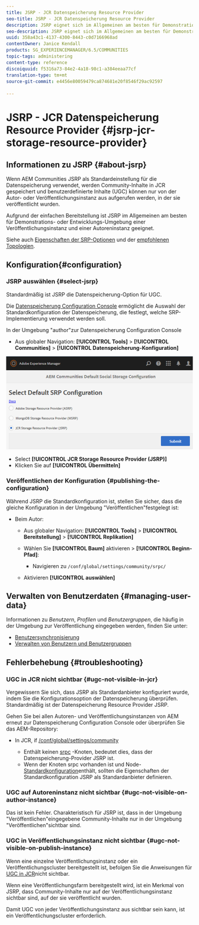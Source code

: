 ```yaml
---
title: JSRP - JCR Datenspeicherung Resource Provider
seo-title: JSRP - JCR Datenspeicherung Resource Provider
description: JSRP eignet sich im Allgemeinen am besten für Demonstrations- oder Entwicklungs-Umgebung einer Instanz im Veröffentlichungsmodus und einer Instanz im Autorenmodus
seo-description: JSRP eignet sich im Allgemeinen am besten für Demonstrations- oder Entwicklungs-Umgebung einer Instanz im Veröffentlichungsmodus und einer Instanz im Autorenmodus
uuid: 358a43c1-4137-4300-8443-c0d7166968ad
contentOwner: Janice Kendall
products: SG_EXPERIENCEMANAGER/6.5/COMMUNITIES
topic-tags: administering
content-type: reference
discoiquuid: f5316a73-84e2-4a18-98c1-a384eeaa77cf
translation-type: tm+mt
source-git-commit: e4456e80059479ca874681e20f8546f29ac92597

---
```



# JSRP - JCR Datenspeicherung Resource Provider {#jsrp-jcr-storage-resource-provider}

## Informationen zu JSRP {#about-jsrp}

Wenn AEM Communities JSRP als Standardeinstellung für die Datenspeicherung verwendet, werden Community-Inhalte in JCR gespeichert und benutzerdefinierte Inhalte (UGC) können nur von der Autor- oder Veröffentlichungsinstanz aus aufgerufen werden, in der sie veröffentlicht wurden.

Aufgrund der einfachen Bereitstellung ist JSRP im Allgemeinen am besten für Demonstrations- oder Entwicklungs-Umgebung einer Veröffentlichungsinstanz und einer Autoreninstanz geeignet.

Siehe auch [Eigenschaften der SRP-Optionen](working-with-srp.md#characteristics-of-srp-options) und der [empfohlenen Topologien](topologies.md).

## Konfiguration{#configuration}

### JSRP auswählen {#select-jsrp}

Standardmäßig ist JSRP die Datenspeicherung-Option für UGC.

Die [Datenspeicherung Configuration Console](srp-config.md) ermöglicht die Auswahl der Standardkonfiguration der Datenspeicherung, die festlegt, welche SRP-Implementierung verwendet werden soll.

In der Umgebung &quot;author&quot;zur Datenspeicherung Configuration Console

* Aus globaler Navigation: **[!UICONTROL Tools]** > **[!UICONTROL Communities]** > **[!UICONTROL Datenspeicherung-Konfiguration]**

![chlimage_1-234](assets/chlimage_1-234.png)

* Select **[!UICONTROL JCR Storage Resource Provider (JSRP)]**
* Klicken Sie auf **[!UICONTROL Übermitteln]**

### Veröffentlichen der Konfiguration {#publishing-the-configuration}

Während JSRP die Standardkonfiguration ist, stellen Sie sicher, dass die gleiche Konfiguration in der Umgebung &quot;Veröffentlichen&quot;festgelegt ist:

* Beim Autor:

   * Aus globaler Navigation: **[!UICONTROL Tools]** > **[!UICONTROL Bereitstellung]** > **[!UICONTROL Replikation]**
   * Wählen Sie **[!UICONTROL Baum]** aktivieren > **[!UICONTROL Beginn-Pfad]**:

      * Navigieren zu `/conf/global/settings/community/srpc/`
   * Aktivieren **[!UICONTROL auswählen]**


## Verwalten von Benutzerdaten {#managing-user-data}

Informationen zu *Benutzern*, *Profilen* und *Benutzergruppen*, die häufig in der Umgebung zur Veröffentlichung eingegeben werden, finden Sie unter:

* [Benutzersynchronisierung](sync.md)
* [Verwalten von Benutzern und Benutzergruppen](users.md)

## Fehlerbehebung {#troubleshooting}

### UGC in JCR nicht sichtbar {#ugc-not-visible-in-jcr}

Vergewissern Sie sich, dass JSRP als Standardanbieter konfiguriert wurde, indem Sie die Konfigurationsoption der Datenspeicherung überprüfen. Standardmäßig ist der Datenspeicherung Resource Provider JSRP.

Gehen Sie bei allen Autoren- und Veröffentlichungsinstanzen von AEM erneut zur Datenspeicherung Configuration Console oder überprüfen Sie das AEM-Repository:

* In JCR, if [/conf/global/settings/community](http://localhost:4502/crx/de/index.jsp#/conf/global/settings/community)

   * Enthält keinen [srpc](http://localhost:4502/crx/de/index.jsp#/conf/global/settings/community/srpc) -Knoten, bedeutet dies, dass der Datenspeicherung-Provider JSRP ist.
   * Wenn der Knoten srpc vorhanden ist und Node- [Standardkonfiguration](http://localhost:4502/crx/de/index.jsp#/conf/global/settings/community/srpc/defaultconfiguration)enthält, sollten die Eigenschaften der Standardkonfiguration JSRP als Standardanbieter definieren.

### UGC auf Autoreninstanz nicht sichtbar {#ugc-not-visible-on-author-instance}

Das ist kein Fehler. Charakteristisch für JSRP ist, dass in der Umgebung &quot;Veröffentlichen&quot;eingegebene Community-Inhalte nur in der Umgebung &quot;Veröffentlichen&quot;sichtbar sind.

### UGC in Veröffentlichungsinstanz nicht sichtbar {#ugc-not-visible-on-publish-instance}

Wenn eine einzelne Veröffentlichungsinstanz oder ein Veröffentlichungscluster bereitgestellt ist, befolgen Sie die Anweisungen für [UGC in JCR](#ugc-not-visible-in-jcr)nicht sichtbar.

Wenn eine Veröffentlichungsfarm bereitgestellt wird, ist ein Merkmal von JSRP, dass Community-Inhalte nur auf der Veröffentlichungsinstanz sichtbar sind, auf der sie veröffentlicht wurden.

Damit UGC von jeder Veröffentlichungsinstanz aus sichtbar sein kann, ist ein Veröffentlichungscluster erforderlich.
